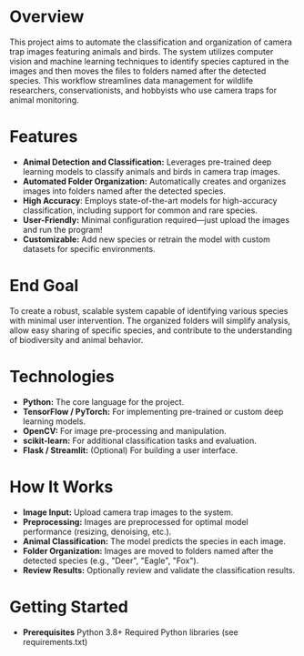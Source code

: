 # Overview
This project aims to automate the classification and organization of camera trap images featuring animals and birds. The system utilizes computer vision and machine learning techniques to identify species captured in the images and then moves the files to folders named after the detected species. This workflow streamlines data management for wildlife researchers, conservationists, and hobbyists who use camera traps for animal monitoring.

# Features
- **Animal Detection and Classification:** Leverages pre-trained deep learning models to classify animals and birds in camera trap images.
- **Automated Folder Organization:** Automatically creates and organizes images into folders named after the detected species.
- **High Accuracy**: Employs state-of-the-art models for high-accuracy classification, including support for common and rare species.
- **User-Friendly:** Minimal configuration required—just upload the images and run the program!
- **Customizable:** Add new species or retrain the model with custom datasets for specific environments.

# End Goal
To create a robust, scalable system capable of identifying various species with minimal user intervention. The organized folders will simplify analysis, allow easy sharing of specific species, and contribute to the understanding of biodiversity and animal behavior.

# Technologies
- **Python:** The core language for the project.
- **TensorFlow / PyTorch:** For implementing pre-trained or custom deep learning models.
- **OpenCV:** For image pre-processing and manipulation.
- **scikit-learn:** For additional classification tasks and evaluation.
- **Flask / Streamlit:** (Optional) For building a user interface.

# How It Works
- **Image Input:** Upload camera trap images to the system.
- **Preprocessing:** Images are preprocessed for optimal model performance (resizing, denoising, etc.).
- **Animal Classification:** The model predicts the species in each image.
- **Folder Organization:** Images are moved to folders named after the detected species (e.g., "Deer", "Eagle", "Fox").
- **Review Results:** Optionally review and validate the classification results.

# Getting Started
- **Prerequisites**
Python 3.8+
Required Python libraries (see requirements.txt)
